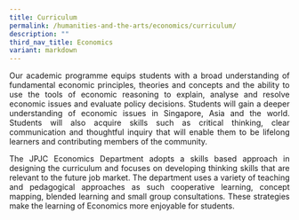 ```yaml
---
title: Curriculum
permalink: /humanities-and-the-arts/economics/curriculum/
description: ""
third_nav_title: Economics
variant: markdown
---
```

<div align="justify">
<p>
Our academic programme equips students with a broad understanding of fundamental economic principles, theories and concepts and the ability to use the tools of economic reasoning to explain, analyse and resolve economic issues and evaluate policy decisions. Students will gain a deeper understanding of economic issues in Singapore, Asia and the world. Students will also acquire skills such as critical thinking, clear communication and thoughtful inquiry that will enable them to be lifelong learners and contributing members of the community.</p>

<p>The JPJC Economics Department adopts a skills based approach in designing the curriculum and focuses on developing thinking skills that are relevant to the future job market. The department uses a variety of teaching and pedagogical approaches as such cooperative learning, concept mapping, blended learning and small group consultations. These strategies make the learning of Economics more enjoyable for students.</p>
</div>